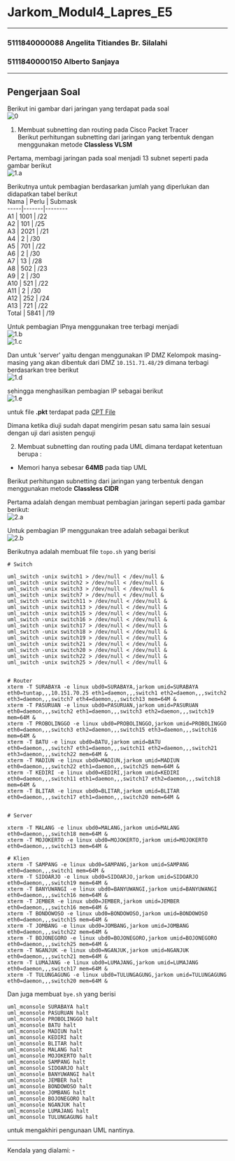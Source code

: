 # Jarkom_Modul4_Lapres_E5  

---
### 5111840000088 Angelita Titiandes Br. Silalahi  
### 5111840000150 Alberto Sanjaya  

---

## Pengerjaan Soal  
Berikut ini gambar dari jaringan yang terdapat pada soal  
![0](jawaban/SoalShiftModul4.png)  

1. Membuat subnetting dan routing pada Cisco Packet Tracer  
Berikut perhitungan subnetting dari jaringan yang terbentuk dengan menggunakan metode **Classless VLSM**  

Pertama, membagi jaringan pada soal menjadi 13 subnet seperti pada gambar berikut  
![1.a](jawaban/ciscovlsm.JPG)  

Berikutnya untuk pembagian berdasarkan jumlah yang diperlukan dan didapatkan tabel berikut  
Nama | Perlu | Submask  
-----|-------|--------  
A1 | 1001 | /22  
A2 | 101 | /25  
A3 | 2021 | /21  
A4 | 2 | /30  
A5 | 701 | /22  
A6 | 2 | /30  
A7 | 13 | /28  
A8 | 502 | /23  
A9 | 2 | /30  
A10 | 521 | /22  
A11 | 2 | /30  
A12 | 252 | /24  
A13 | 721 | /22  
Total | 5841 | /19  

Untuk pembagian IPnya menggunakan tree terbagi menjadi  
![1.b](jawaban/treevlsm1.jpg)  
![1.c](jawaban/treevlsm2.jpg)  

Dan untuk 'server' yaitu dengan menggunakan IP DMZ Kelompok masing-masing yang akan dibentuk dari DMZ ```10.151.71.48/29``` dimana terbagi berdasarkan tree berikut  
![1.d](jawaban/treeserver.jpg)  

sehingga menghasilkan pembagian IP sebagai berikut  
![1.e](jawaban/excel.JPG)  

untuk file **.pkt** terdapat pada 
[CPT File](https://github.com/Alberto0150/Jarkom_Modul4_Lapres_E5/blob/main/jawaban/praktikum%201%20cisco%20vlsm%20fix%20backup%20harusnya%20sudah.pkt)  

Dimana ketika diuji sudah dapat mengirim pesan satu sama lain sesuai dengan uji dari asisten penguji  

2. Membuat subnetting dan routing pada UML dimana terdapat ketentuan berupa :  
- Memori hanya sebesar **64MB** pada tiap UML  

Berikut perhitungan subnetting dari jaringan yang terbentuk dengan menggunakan metode **Classless CIDR**  

Pertama adalah dengan membuat pembagian jaringan seperti pada gambar berikut:  
![2.a](jawaban/ciscocidr.png)  

Untuk pembagian IP menggunakan tree adalah sebagai berikut  
![2.b](jawaban/treecidr.jpg)  

Berikutnya adalah membuat file ```topo.sh``` yang berisi  

```
# Switch

uml_switch -unix switch1 > /dev/null < /dev/null & 
uml_switch -unix switch2 > /dev/null < /dev/null & 
uml_switch -unix switch3 > /dev/null < /dev/null & 
uml_switch -unix switch7 > /dev/null < /dev/null & 
uml_switch -unix switch11 > /dev/null < /dev/null & 
uml_switch -unix switch13 > /dev/null < /dev/null & 
uml_switch -unix switch15 > /dev/null < /dev/null & 
uml_switch -unix switch16 > /dev/null < /dev/null & 
uml_switch -unix switch17 > /dev/null < /dev/null & 
uml_switch -unix switch18 > /dev/null < /dev/null & 
uml_switch -unix switch19 > /dev/null < /dev/null & 
uml_switch -unix switch21 > /dev/null < /dev/null & 
uml_switch -unix switch20 > /dev/null < /dev/null & 
uml_switch -unix switch22 > /dev/null < /dev/null & 
uml_switch -unix switch25 > /dev/null < /dev/null & 


# Router
xterm -T SURABAYA -e linux ubd0=SURABAYA,jarkom umid=SURABAYA eth0=tuntap,,,10.151.70.25 eth1=daemon,,,switch1 eth2=daemon,,,switch2 eth3=daemon,,,switch7 eth4=daemon,,,switch13 mem=64M &
xterm -T PASURUAN -e linux ubd0=PASURUAN,jarkom umid=PASURUAN eth0=daemon,,,switch2 eth1=daemon,,,switch3 eth2=daemon,,,switch19 mem=64M &
xterm -T PROBOLINGGO -e linux ubd0=PROBOLINGGO,jarkom umid=PROBOLINGGO eth0=daemon,,,switch3 eth2=daemon,,,switch15 eth3=daemon,,,switch16 mem=64M &
xterm -T BATU -e linux ubd0=BATU,jarkom umid=BATU eth0=daemon,,,switch7 eth1=daemon,,,switch11 eth2=daemon,,,switch21 eth3=daemon,,,switch22 mem=64M &
xterm -T MADIUN -e linux ubd0=MADIUN,jarkom umid=MADIUN eth0=daemon,,,switch22 eth1=daemon,,,switch25 mem=64M &
xterm -T KEDIRI -e linux ubd0=KEDIRI,jarkom umid=KEDIRI eth0=daemon,,,switch11 eth1=daemon,,,switch17 eth2=daemon,,,switch18 mem=64M &
xterm -T BLITAR -e linux ubd0=BLITAR,jarkom umid=BLITAR eth0=daemon,,,switch17 eth1=daemon,,,switch20 mem=64M &


# Server

xterm -T MALANG -e linux ubd0=MALANG,jarkom umid=MALANG eth0=daemon,,,switch18 mem=64M &
xterm -T MOJOKERTO -e linux ubd0=MOJOKERTO,jarkom umid=MOJOKERTO eth0=daemon,,,switch13 mem=64M &

# Klien 
xterm -T SAMPANG -e linux ubd0=SAMPANG,jarkom umid=SAMPANG eth0=daemon,,,switch1 mem=64M &
xterm -T SIDOARJO -e linux ubd0=SIDOARJO,jarkom umid=SIDOARJO eth0=daemon,,,switch19 mem=64M &
xterm -T BANYUWANGI -e linux ubd0=BANYUWANGI,jarkom umid=BANYUWANGI eth0=daemon,,,switch16 mem=64M &
xterm -T JEMBER -e linux ubd0=JEMBER,jarkom umid=JEMBER eth0=daemon,,,switch16 mem=64M &
xterm -T BONDOWOSO -e linux ubd0=BONDOWOSO,jarkom umid=BONDOWOSO eth0=daemon,,,switch15 mem=64M &
xterm -T JOMBANG -e linux ubd0=JOMBANG,jarkom umid=JOMBANG eth0=daemon,,,switch22 mem=64M &
xterm -T BOJONEGORO -e linux ubd0=BOJONEGORO,jarkom umid=BOJONEGORO eth0=daemon,,,switch25 mem=64M &
xterm -T NGANJUK -e linux ubd0=NGANJUK,jarkom umid=NGANJUK eth0=daemon,,,switch21 mem=64M &
xterm -T LUMAJANG -e linux ubd0=LUMAJANG,jarkom umid=LUMAJANG eth0=daemon,,,switch17 mem=64M &
xterm -T TULUNGAGUNG -e linux ubd0=TULUNGAGUNG,jarkom umid=TULUNGAGUNG eth0=daemon,,,switch20 mem=64M &
``` 
Dan juga membuat ```bye.sh``` yang berisi  
```
uml_mconsole SURABAYA halt
uml_mconsole PASURUAN halt 
uml_mconsole PROBOLINGGO halt
uml_mconsole BATU halt
uml_mconsole MADIUN halt
uml_mconsole KEDIRI halt
uml_mconsole BLITAR halt
uml_mconsole MALANG halt
uml_mconsole MOJOKERTO halt
uml_mconsole SAMPANG halt 
uml_mconsole SIDOARJO halt
uml_mconsole BANYUWANGI halt
uml_mconsole JEMBER halt
uml_mconsole BONDOWOSO halt
uml_mconsole JOMBANG halt 
uml_mconsole BOJONEGORO halt 
uml_mconsole NGANJUK halt 
uml_mconsole LUMAJANG halt 
uml_mconsole TULUNGAGUNG halt 
```
untuk mengakhiri pengunaan UML nantinya.  

---
Kendala yang dialami: -
